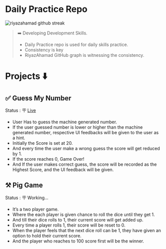 # Daily Practice Repo

<img src="http://github-readme-streak-stats.herokuapp.com?user=theriyazo&theme=dark&date_format=M%20j%5B%2C%20Y%5D&ring=69DF69&fire=69DF69&currStreakLabel=69DF69&background=0D1117" alt="riyazahamad github streak"/>

> ➡️ Developing Development Skills.
> - Daily Practice repo is used for daily skills practice.
> - Consistency is key
> - RiyazAhamad GitHub graph is witnessing the consistency.


# Projects ⬇️

## ✅ Guess My Number

Status : 🪧 [Live](http://www.theriyazo.com/guessmynumber)

- User Has to guess the machine generated number.
- If the user guessed number is lower or higher than the machine generated number, respective UI feedbacks will be given to the user as a hint.
- Initially the Score is set at 20.
- And every time the user make a wrong guess the score will get reduced by 1.
- If the score reaches 0, Game Over!
- And If the user makes correct guess, the score will be recorded as the Highest Score, and the UI feedback will be given.

## ⚒️ Pig Game

Status : 🪧 Working...

- It’s a two player game.
- Where the each player is given chance to roll the dice until they get 1.
- And till their dice rolls to 1, their current score will get added up.
- Every time a player rolls 1, their score will be reset to 0.
- When the player feels that the next dice roll can be 1, they have given an option to hold their current score.
- And the player who reaches to 100 score first will be the winner.